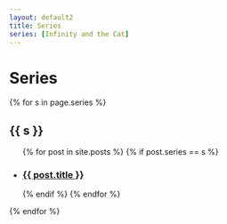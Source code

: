 ```yaml
---
layout: default2
title: Series
series: [Infinity and the Cat]
---
```


<h1>Series</h1>

{% for s in page.series %}
<h2>{{ s }}</h2>
<ul>
  {% for post in site.posts %}
    {% if post.series == s %}
    <li>
      <h3><a href="{{ post.url }}">{{ post.title }}</a></h3>
    </li>
    {% endif %}
  {% endfor %}
</ul>
{% endfor %}
